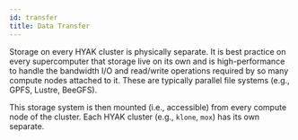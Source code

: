 ```yaml
---
id: transfer
title: Data Transfer
---
```


Storage on every HYAK cluster is physically separate. It is best practice on every supercomputer that storage live on its own and is high-performance to handle the bandwidth I/O and read/write operations required by so many compute nodes attached to it. These are typically parallel file systems (e.g., GPFS, Lustre, BeeGFS).

This storage system is then mounted (i.e., accessible) from every compute node of the cluster. Each HYAK cluster (e.g., `klone`, `mox`) has its own separate.
